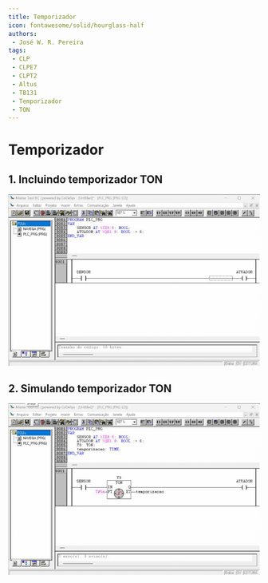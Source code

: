 ```yaml
---
title: Temporizador
icon: fontawesome/solid/hourglass-half
authors:
 - José W. R. Pereira
tags:
 - CLP
 - CLPE7
 - CLPT2
 - Altus
 - TB131
 - Temporizador
 - TON
---
```


# Temporizador

## 1. Incluindo temporizador TON

![Programa](./gif/temporizador_ton_declaracao.gif)


## 2. Simulando temporizador TON

![tela](./gif/temporizador_ton_simulacao.gif)
